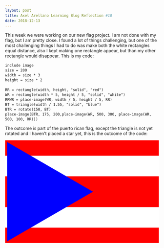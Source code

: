 ```yaml
---
layout: post
title: Axel Arellano Learning Blog Reflection #10
date: 2018-12-13
---
```

  This week we were working on our new flag project. I am not done with my flag, but I am pretty close. I found a lot of things challenging, but one of the most challenging things I had to do was make both the white rectangles equal distance, also I kept  making one rectangle appear, but than my other rectangle would disappear. 
  This is my code:
  
```
include image
size = 200
width = size * 3
height = size * 2

RR = rectangle(width, height, "solid", "red")
WR = rectangle(width * 5, height / 5, "solid", "white")
RRWR = place-image(WR, width / 5, height / 5, RR)
BT = triangle(width / 1.55, "solid", "blue")
BTR = rotate(150, BT)
place-image(BTR, 175, 200,place-image(WR, 500, 300, place-image(WR, 500, 100, RR)))
```
The outcome is part of the puerto rican flag, except the triangle is not yet rotated and I haven't placed a star yet, this is the outcome of the code:

![Flag.image](/images/Flag.png)
